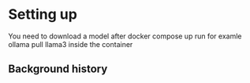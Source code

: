 # Setting up
You need to download a model after docker compose up
run for examle ollama pull llama3 inside the container 

## Background history
